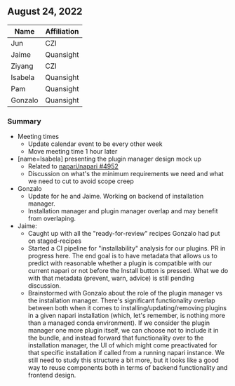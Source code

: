 ## August 24, 2022

|          Name          | Affiliation|  
| ---------------------- | -----------|
| Jun | CZI |
| Jaime | Quansight |
| Ziyang | CZI
| Isabela | Quansight |
| Pam | Quansight |
| Gonzalo | Quansight |

### Summary
- Meeting times
    - Update calendar event to be every other week
    - Move meeting time 1 hour later
- [name=Isabela] presenting the plugin manager design mock up 
    - Related to [napari/napari #4952](https://github.com/napari/napari/issues/4952)
    - Discussion on what's the minimum requirements we need and what we need to cut to avoid scope creep
- Gonzalo
    - Update for he and Jaime. Working on backend of installation manager.
    - Installation manager and plugin manager overlap and may benefit from overlaping.
- Jaime:
    - Caught up with all the "ready-for-review" recipes Gonzalo had put on staged-recipes
    - Started a CI pipeline for "installability" analysis for our plugins. PR in progress here. The end goal is to have metadata that allows us to predict with reasonable whether a plugin is compatible with our current napari or not before the Install button is pressed. What we do with that metadata (prevent, warn, advice) is still pending discussion.
    - Brainstormed with Gonzalo about the role of the plugin manager vs the installation manager. There's significant functionality overlap between both when it comes to installing/updating/removing plugins in a given napari installation (which, let's remember, is nothing more than a managed conda environment). If we consider the plugin manager one more plugin itself, we can choose not to include it in the bundle, and instead forward that functionality over to the installation manager, the UI of which might come preactivated for that specific installation if called from a running napari instance. We still need to study this structure a bit more, but it looks like a good way to reuse components both in terms of backend functionality and frontend design.